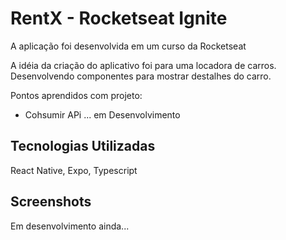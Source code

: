 # RentX - Rocketseat Ignite

A aplicação foi desenvolvida em um curso da Rocketseat

A idéia da criação do aplicativo foi para uma locadora de carros. Desenvolvendo componentes para mostrar destalhes do carro.

Pontos aprendidos com projeto:

- Cohsumir APi
... em Desenvolvimento
## Tecnologias Utilizadas

React Native, Expo, Typescript
## Screenshots

<div style="flex-direction: row;">
Em desenvolvimento ainda...
</div>
